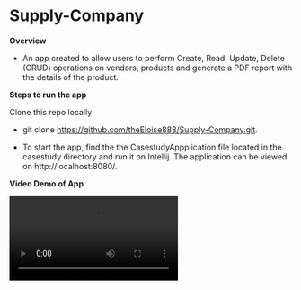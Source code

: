 # Supply-Company

**Overview**

* An app created to allow users to perform Create, Read, Update, Delete (CRUD) operations on vendors, products and generate a PDF report with the details of the product. 

**Steps to run the app**

Clone this repo locally

* git clone https://github.com/theEloise888/Supply-Company.git.

* To start the app, find the the CasestudyAppplication file located in the casestudy directory and run it on Intellij. The application can be viewed on http://localhost:8080/. 

**Video Demo of App**

![caption](https://i.imgur.com/H9fDkIh.mp4)





